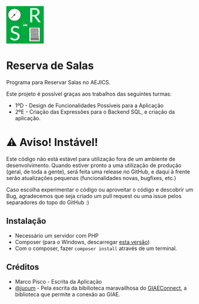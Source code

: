 <img src="src/logo.png" width="100">

# Reserva de Salas
Programa para Reservar Salas no AEJICS.

Este projeto é possível graças aos trabalhos das seguintes turmas:

- 1ºD - Design de Funcionalidades Possíveis para a Aplicação
- 2ºE - Criação das Expressões para o Backend SQL, e criação da aplicação.

# ⚠️ Aviso! Instável!
Este código não está estável para utilização fora de um ambiente de desenvolvimento. Quando estiver pronto a uma utilização de produção (geral, de toda a gente), será feita uma release no GitHub, e daqui à frente serão atualizações pequenas (funcionalidades novas, bugfixes, etc.)

Caso escolha experimentar o código ou aproveitar o código e descobrir um Bug, agradecemos que seja criado um pull request ou uma issue pelos separadores do topo do GitHub :)

## Instalação

- Necessário um servidor com PHP
- Composer (para o Windows, descarregar [esta versão](https://getcomposer.org/Composer-Setup.exe))
- Com o composer, fazer `composer install` através de um terminal.

## Créditos
- Marco Pisco - Escrita da Aplicação
- [@juoum](https://github.com/itsjuoum/) - Pela escrita da bibilioteca maravailhosa do [GIAEConnect](https://github.com/itsjuoum/GIAEConnect), a biblioteca que permite a conexão ao GIAE.